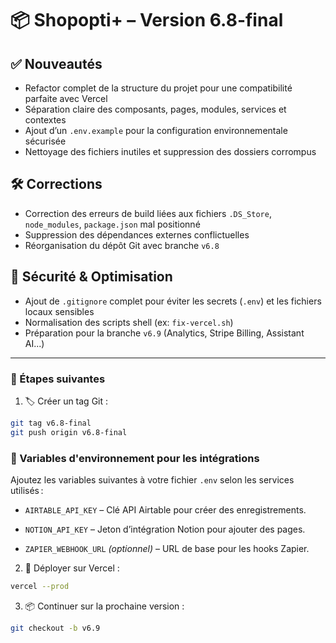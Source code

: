 # 📦 Shopopti+ – Version 6.8-final

## ✅ Nouveautés
- Refactor complet de la structure du projet pour une compatibilité parfaite avec Vercel
- Séparation claire des composants, pages, modules, services et contextes
- Ajout d’un `.env.example` pour la configuration environnementale sécurisée
- Nettoyage des fichiers inutiles et suppression des dossiers corrompus

## 🛠️ Corrections
- Correction des erreurs de build liées aux fichiers `.DS_Store`, `node_modules`, `package.json` mal positionné
- Suppression des dépendances externes conflictuelles
- Réorganisation du dépôt Git avec branche `v6.8`

## 🔐 Sécurité & Optimisation
- Ajout de `.gitignore` complet pour éviter les secrets (`.env`) et les fichiers locaux sensibles
- Normalisation des scripts shell (ex: `fix-vercel.sh`)
- Préparation pour la branche `v6.9` (Analytics, Stripe Billing, Assistant AI...)

---

### 🚀 Étapes suivantes

1. 🏷️ Créer un tag Git :
```bash
git tag v6.8-final
git push origin v6.8-final
```

### 📄 Variables d'environnement pour les intégrations

Ajoutez les variables suivantes à votre fichier `.env` selon les services utilisés :

* `AIRTABLE_API_KEY` – Clé API Airtable pour créer des enregistrements.

* `NOTION_API_KEY` – Jeton d’intégration Notion pour ajouter des pages.

* `ZAPIER_WEBHOOK_URL` *(optionnel)* – URL de base pour les hooks Zapier.

2. 🚀 Déployer sur Vercel :

```bash
vercel --prod
```

3. 📦 Continuer sur la prochaine version :

```bash
git checkout -b v6.9
```
